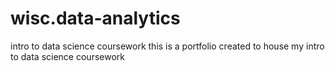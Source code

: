# wisc.data-analytics
intro to data science coursework
this is a portfolio created to house my intro to data science coursework

